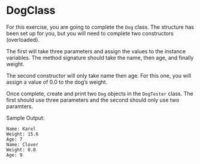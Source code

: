 # DogClass
For this exercise, you are going to complete the `Dog` class. The structure has been set up for you, but you will need to complete two constructors (overloaded).

The first will take three parameters and assign the values to the instance variables. The method signature should take the name, then age, and finally weight.

The second constructor will only take name then age. For this one, you will assign a value of 0.0 to the dog’s weight.

Once complete, create and print two `Dog` objects in the `DogTester` class. The first should use three parameters and the second should only use two paramters.

Sample Output:
```
Name: Karel
Weight: 15.6
Age: 7
Name: Clover
Weight: 0.0
Age: 9
```